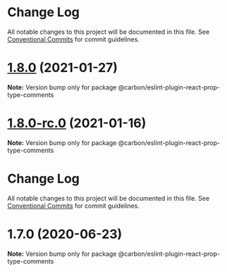 # Change Log

All notable changes to this project will be documented in this file.
See [Conventional Commits](https://conventionalcommits.org) for commit guidelines.

# [1.8.0](https://github.com/carbon-design-system/carbon-for-ibm-dotcom/tree/master/packages/eslint-plugin-react-prop-type-comments/compare/@carbon/eslint-plugin-react-prop-type-comments@1.8.0-rc.0...@carbon/eslint-plugin-react-prop-type-comments@1.8.0) (2021-01-27)

**Note:** Version bump only for package @carbon/eslint-plugin-react-prop-type-comments





# [1.8.0-rc.0](https://github.com/carbon-design-system/carbon-for-ibm-dotcom/tree/master/packages/eslint-plugin-react-prop-type-comments/compare/@carbon/eslint-plugin-react-prop-type-comments@1.7.0...@carbon/eslint-plugin-react-prop-type-comments@1.8.0-rc.0) (2021-01-16)

**Note:** Version bump only for package @carbon/eslint-plugin-react-prop-type-comments





# Change Log

All notable changes to this project will be documented in this file. See
[Conventional Commits](https://conventionalcommits.org) for commit guidelines.

# 1.7.0 (2020-06-23)

**Note:** Version bump only for package
@carbon/eslint-plugin-react-prop-type-comments
